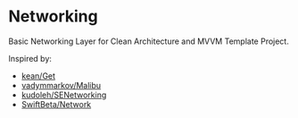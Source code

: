 # Networking

Basic Networking Layer for Clean Architecture and MVVM Template Project.

Inspired by:
- [kean/Get](https://github.com/kean/Get)
- [vadymmarkov/Malibu](https://github.com/vadymmarkov/Malibu)
- [kudoleh/SENetworking](https://github.com/kudoleh/SENetworking)
- [SwiftBeta/Network](https://github.com/SwiftBeta/Network)
